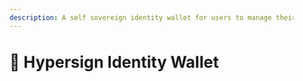 ```yaml
---
description: A self sovereign identity wallet for users to manage their DID and credentials
---
```


# 🤵 Hypersign Identity Wallet


